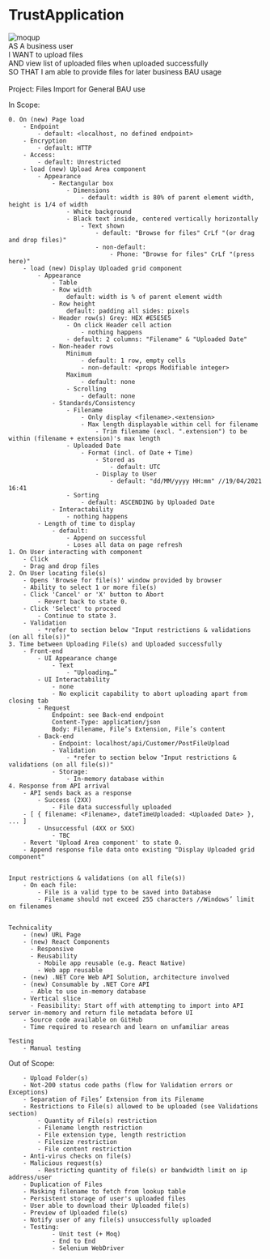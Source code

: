 # TrustApplication

![moqup](https://user-images.githubusercontent.com/32786237/136834531-5aacb802-ea73-4603-851a-ec960d92ed4c.PNG)
<br/>
AS A business user <br/>
I WANT to upload files <br/>
AND view list of uploaded files when uploaded successfully <br/>
SO THAT I am able to provide files for later business BAU usage <br/>
<br/>
Project: Files Import for General BAU use <br/>

In Scope:

	0. On (new) Page load
		- Endpoint
			- default: <localhost, no defined endpoint>
		- Encryption
			- default: HTTP
		- Access:
			- default: Unrestricted
		- load (new) Upload Area component
			- Appearance
				- Rectangular box
					- Dimensions
						- default: width is 80% of parent element width, height is 1/4 of width
					- White background
					- Black text inside, centered vertically horizontally
						- Text shown
							- default: "Browse for files" CrLf "(or drag and drop files)"
							- non-default: 
								- Phone: "Browse for files" CrLf "(press here)"
		- load (new) Display Uploaded grid component
			- Appearance
				- Table
				- Row width
					default: width is % of parent element width
				- Row height
					default: padding all sides: pixels
				- Header row(s) Grey: HEX #E5E5E5
					- On click Header cell action
						- nothing happens
					- default: 2 columns: "Filename" & "Uploaded Date"
				- Non-header rows
					Minimum
						- default: 1 row, empty cells
						- non-default: <props Modifiable integer>
					Maximum
						- default: none
					- Scrolling
						- default: none
				- Standards/Consistency
					- Filename
						- Only display <filename>.<extension>
						- Max length displayable within cell for filename
							- Trim filename (excl. ".extension") to be within (filename + extension)'s max length
					- Uploaded Date
						- Format (incl. of Date + Time)
							- Stored as
								- default: UTC
							- Display to User
								- default: "dd/MM/yyyy HH:mm" //19/04/2021 16:41
					- Sorting
						- default: ASCENDING by Uploaded Date
				- Interactability
					- nothing happens
			- Length of time to display
				- default:
					- Append on successful 
					- Loses all data on page refresh
	1. On User interacting with component
		- Click
		- Drag and drop files
	2. On User locating file(s)
		- Opens 'Browse for file(s)' window provided by browser
		- Ability to select 1 or more file(s)
		- Click 'Cancel' or 'X' button to Abort
			- Revert back to state 0.
		- Click 'Select' to proceed
			- Continue to state 3.
		- Validation
			- *refer to section below "Input restrictions & validations (on all file(s))"
	3. Time between Uploading File(s) and Uploaded successfully
		- Front-end
			- UI Appearance change
				- Text
					- "Uploading…”
			- UI Interactability
				- none
				- No explicit capability to abort uploading apart from closing tab
			- Request
				Endpoint: see Back-end endpoint
				Content-Type: application/json
				Body: Filename, File’s Extension, File’s content
			- Back-end
				- Endpoint: localhost/api/Customer/PostFileUpload
				- Validation
					- *refer to section below "Input restrictions & validations (on all file(s))"
				- Storage:
					- In-memory database within 
	4. Response from API arrival
		- API sends back as a response
			- Success (2XX)
				- File data successfully uploaded
		- [ { filename: <Filename>, dateTimeUploaded: <Uploaded Date> }, ... ]
			- Unsuccessful (4XX or 5XX)
				- TBC
		- Revert 'Upload Area component' to state 0.
		- Append response file data onto existing "Display Uploaded grid component"

	
	Input restrictions & validations (on all file(s))
		- On each file:
		    - File is a valid type to be saved into Database
		    - Filename should not exceed 255 characters //Windows’ limit on filenames


	Technicality
		- (new) URL Page
		- (new) React Components
		  - Responsive
		  - Reusability
			- Mobile app reusable (e.g. React Native)
			- Web app reusable
		- (new) .NET Core Web API Solution, architecture involved
		- (new) Consumable by .NET Core API
		  - Able to use in-memory database
		- Vertical slice
		  - Feasibility: Start off with attempting to import into API server in-memory and return file metadata before UI
		- Source code available on GitHub
		- Time required to research and learn on unfamiliar areas

	Testing
		- Manual testing
		
					
Out of Scope:

		- Upload Folder(s)
		- Not-200 status code paths (flow for Validation errors or Exceptions)
		- Separation of Files’ Extension from its Filename
		- Restrictions to File(s) allowed to be uploaded (see Validations section)
			- Quantity of File(s) restriction
			- Filename length restriction
			- File extension type, length restriction
			- Filesize restriction
			- File content restriction
		- Anti-virus checks on file(s)
		- Malicious request(s)
			- Restricting quantity of file(s) or bandwidth limit on ip address/user
		- Duplication of Files
		- Masking filename to fetch from lookup table
		- Persistent storage of user's uploaded files
		- User able to download their Uploaded file(s)
		- Preview of Uploaded file(s)
		- Notify user of any file(s) unsuccessfully uploaded
		- Testing: 
				- Unit test (+ Moq)
				- End to End
				- Selenium WebDriver

